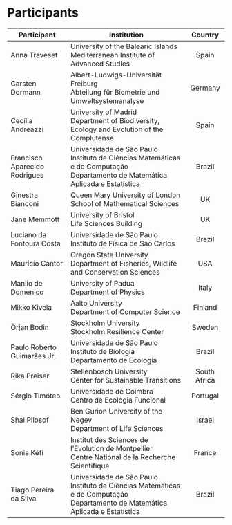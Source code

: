# Participants

| Participant | Institution | Country |
| --- | --- | :---: |
| Anna Traveset | University of the Balearic Islands<br>Mediterranean Institute of Advanced Studies | Spain |
| Carsten Dormann | Albert-Ludwigs-Universität Freiburg<br>Abteilung für Biometrie und Umweltsystemanalyse | Germany |
| Cecília Andreazzi  | University of Madrid<br>Department of Biodiversity, Ecology and Evolution of the Complutense  | Spain |
| Francisco Aparecido Rodrigues | Universidade de São Paulo<br>Instituto de Ciências Matemáticas e de Computação<br>Departamento de Matemática Aplicada e Estatística | Brazil |
| Ginestra Bianconi | Queen Mary University of London<br>School of Mathematical Sciences | UK |
| Jane Memmott | University of Bristol<br>Life Sciences Building | UK |
| Luciano da Fontoura Costa | Universidade de São Paulo<br>Instituto de Física de São Carlos | Brazil |
| Maurício Cantor | Oregon State University<br>Department of Fisheries, Wildlife and Conservation Sciences | USA |
| Manlio de Domenico | University of Padua<br>Department of Physics | Italy |
| Mikko Kivela | Aalto University<br>Department of Computer Science | Finland |
| Örjan Bodin | Stockholm University<br>Stockholm Resilience Center | Sweden |
| Paulo Roberto Guimarães Jr. | Universidade de São Paulo<br>Instituto de Biologia<br>Departamento de Ecologia | Brazil |
| Rika Preiser | Stellenbosch University<br>Center for Sustainable Transitions | South Africa |
| Sérgio Timóteo | Universidade de Coimbra<br>Centro de Ecologia Funcional | Portugal |
| Shai Pilosof | Ben Gurion University of the Negev<br>Department of Life Sciences | Israel |
| Sonia Kéfi | Institut des Sciences de l’Evolution de Montpellier<br>Centre National de la Recherche Scientifique | France |
| Tiago Pereira da Silva |Universidade de São Paulo<br>Instituto de Ciências Matemáticas e de Computação<br>Departamento de Matemática Aplicada e Estatística | Brazil |

